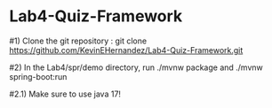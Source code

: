 

# Lab4-Quiz-Framework
#1) Clone the git repository : git clone https://github.com/KevinEHernandez/Lab4-Quiz-Framework.git

#2) In the Lab4/spr/demo directory, run ./mvnw package and ./mvnw spring-boot:run

#2.1) Make sure to use java 17!
